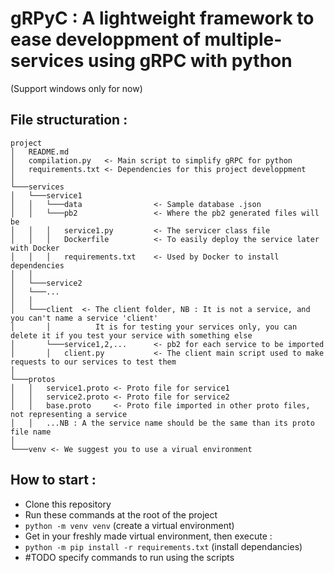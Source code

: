 # gRPyC : A lightweight framework to ease developpment of multiple-services using gRPC with python

(Support windows only for now)

## **File structuration :**

```
project
│   README.md
│   compilation.py   <- Main script to simplify gRPC for python
│   requirements.txt <- Dependencies for this project developpment
│
└───services
│   └───service1
│   │   └───data                <- Sample database .json
│   │   └───pb2                 <- Where the pb2 generated files will be
│   │   │   service1.py         <- The servicer class file
│   │   │   Dockerfile          <- To easily deploy the service later with Docker
│   │   │   requirements.txt    <- Used by Docker to install dependencies
│   │
│   └───service2
│   └───...
│   │
│   └───client  <- The client folder, NB : It is not a service, and you can't name a service 'client'
│       │          It is for testing your services only, you can delete it if you test your service with something else        
│       └───service1,2,...      <- pb2 for each service to be imported
│       │   client.py           <- The client main script used to make requests to our services to test them
│
└───protos
│   │   service1.proto <- Proto file for service1
│   │   service2.proto <- Proto file for service2
│   │   base.proto     <- Proto file imported in other proto files, not representing a service
│   │   ...NB : A the service name should be the same than its proto file name
│
└───venv <- We suggest you to use a virual environment

```

## **How to start :**

- Clone this repository
- Run these commands at the root of the project
- `python -m venv venv` (create a virtual environment)
- Get in your freshly made virtual environment, then execute :
- `python -m pip install -r requirements.txt` (install dependancies)
- #TODO specify commands to run using the scripts

